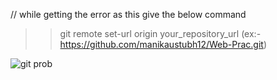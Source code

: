 
// while getting the error as this give the below command
>> git remote set-url origin your_repository_url (ex:- https://github.com/manikaustubh12/Web-Prac.git)


![git prob](https://user-images.githubusercontent.com/91344066/209153375-1d9df426-cf50-4a67-a1ab-036c435d145c.JPG)
